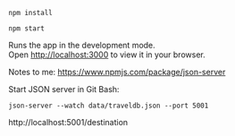 ```
npm install
```

```
npm start
```

Runs the app in the development mode.\
Open [http://localhost:3000](http://localhost:3000) to view it in your browser.

Notes to me:
https://www.npmjs.com/package/json-server

Start JSON server in Git Bash:

```
json-server --watch data/traveldb.json --port 5001
```

http://localhost:5001/destination
